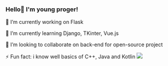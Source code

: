 ### Hello👋 I'm young proger!
🔭 I’m currently working on Flask

🌱 I’m currently learning Django, TKinter, Vue.js

👯 I’m looking to collaborate on back-end for open-source project

⚡ Fun fact: i know well basics of C++, Java and Kotlin
![]("https://github-readme-stats.vercel.app/api?username=yourun-proger&show_icons=true">)
<!--
**Yourun-proger/Yourun-proger** is a ✨ _special_ ✨ repository because its `README.md` (this file) appears on your GitHub profile.

Here are some ideas to get you started:

- 🔭 I’m currently working on ...
- 🌱 I’m currently learning ...
- 👯 I’m looking to collaborate on ...
- 🤔 I’m looking for help with ...
- 💬 Ask me about ...
- 📫 How to reach me: ...
- 😄 Pronouns: ...
- ⚡ Fun fact: ...
-->

